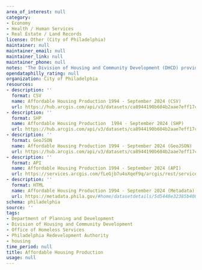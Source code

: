 ```yaml
---
area_of_interest: null
category:
- Economy
- Health / Human Services
- Real Estate / Land Records
license: Other (City of Philadelphia)
maintainer: null
maintainer_email: null
maintainer_link: null
maintainer_phone: null
notes: 'The Division of Housing and Community Development (DHCD) provides funding to developers to build and maintain affordable housing units throughout the city. This dataset includes all DHCD-funded housing projects completed since 1994 for which there is data.'
opendataphilly_rating: null
organization: City of Philadelphia
resources:
- description: ''
  format: CSV
  name: Affordable Housing Production 1994 - September 2024 (CSV)
  url: https://hub.arcgis.com/api/v3/datasets/ca8944190b604b2aae7eff17c8dd9ef5_0/downloads/data?format=csv&spatialRefId=3857&where=1%3D1
- description: ''
  format: SHP
  name: Affordable Housing Production  1994 - September 2024 (SHP)
  url: https://hub.arcgis.com/api/v3/datasets/ca8944190b604b2aae7eff17c8dd9ef5_0/downloads/data?format=shp&spatialRefId=3857&where=1%3D1
- description: ''
  format: GeoJSON
  name: Affordable Housing Production 1994 - September 2024 (GeoJSON)
  url: https://hub.arcgis.com/api/v3/datasets/ca8944190b604b2aae7eff17c8dd9ef5_0/downloads/data?format=geojson&spatialRefId=4326&where=1%3D1
- description: ''
  format: API
  name: Affordable Housing Production 1994 - September 2024 (API)
  url: https://services.arcgis.com/fLeGjb7u4uXqeF9q/arcgis/rest/services/AffordableHousingProduction/FeatureServer/0/query?outFields=*&where=1%3D1
- description: ''
  format: HTML
  name: Affordable Housing Production 1994 - September 2024 (Metadata)
  url: https://metadata.phila.gov/#home/datasetdetails/5d5448e32385b40011d09425/representationdetails/5d5448e42385b40011d09429/
schema: philadelphia
source: ''
tags:
- Department of Planning and Development
- Division of Housing and Community Development
- Office of Homeless Services
- Philadelphia Redevelopment Authority
- housing
time_period: null
title: Affordable Housing Production
usage: null
---
```

